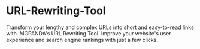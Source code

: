 # URL-Rewriting-Tool
Transform your lengthy and complex URLs into short and easy-to-read links with IMGPANDA's URL Rewriting Tool. Improve your website's user experience and search engine rankings with just a few clicks.
